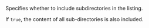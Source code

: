 Specifies whether to include subdirectories in the listing.

If `true`, the content of all sub-directories is also included.